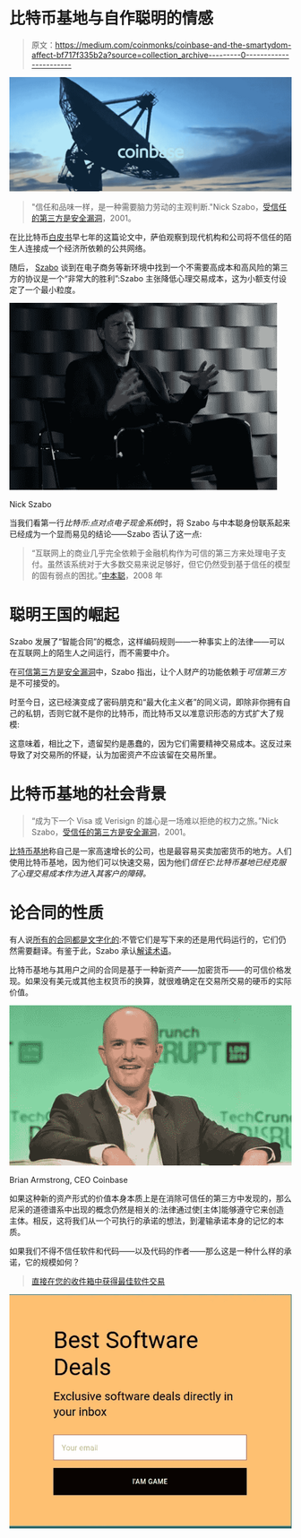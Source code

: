 # 比特币基地与自作聪明的情感

> 原文：<https://medium.com/coinmonks/coinbase-and-the-smartydom-affect-bf717f335b2a?source=collection_archive---------0----------------------->

![](img/c6c4cfd069e2161425e55194226e5771.png)

> "信任和品味一样，是一种需要脑力劳动的主观判断."Nick Szabo，[受信任的第三方是安全漏洞](https://nakamotoinstitute.org/trusted-third-parties/)，2001。

在比比特币[白皮书](https://bitcoin.org/bitcoin.pdf)早七年的这篇论文中，萨伯观察到现代机构和公司将不信任的陌生人连接成一个经济所依赖的公共网络。

随后， [Szabo](https://en.wikipedia.org/wiki/Nick_Szabo) 谈到在电子商务等新环境中找到一个不需要高成本和高风险的第三方的协议是一个“非常大的胜利”:Szabo 主张降低心理交易成本，这为小额支付设定了一个最小粒度。

![](img/c97c3068fed6fca941a13bcb82749b9c.png)

Nick Szabo

当我们看第一行*比特币:点对点电子现金系统*时，将 Szabo 与中本聪身份联系起来已经成为一个显而易见的结论——Szabo 否认了这一点:

> “互联网上的商业几乎完全依赖于金融机构作为可信的第三方来处理电子支付。虽然该系统对于大多数交易来说足够好，但它仍然受到基于信任的模型的固有弱点的困扰。”[中本聪](https://bitcoin.org/bitcoin.pdf)，2008 年

# 聪明王国的崛起

Szabo 发展了“智能合同”的概念，这样编码规则——一种事实上的法律——可以在互联网上的陌生人之间运行，而不需要中介。

在[可信第三方是安全漏洞](https://nakamotoinstitute.org/trusted-third-parties/)中，Szabo 指出，让个人财产的功能依赖于*可信第三方*是不可接受的。

时至今日，这已经演变成了密码朋克和“最大化主义者”的同义词，即除非你拥有自己的私钥，否则它就不是你的比特币，而比特币又以准意识形态的方式扩大了规模:

这意味着，相比之下，遗留契约是愚蠢的，因为它们需要精神交易成本。这反过来导致了对交易所的怀疑，认为加密资产不应该留在交易所里。

# 比特币基地的社会背景

> “成为下一个 Visa 或 Verisign 的雄心是一场难以拒绝的权力之旅。”Nick Szabo，[受信任的第三方是安全漏洞](https://nakamotoinstitute.org/trusted-third-parties/)，2001。

[比特币基地](https://en.wikipedia.org/wiki/Coinbase)称自己是一家高速增长的公司，也是最容易买卖加密货币的地方。人们使用比特币基地，因为他们可以快速交易，因为他们*信任它:比特币基地已经克服了心理交易成本作为进入其客户的障碍。*

# 论合同的性质

有人说[所有的合同都是文字化的](/coinmonks/proof-of-work-in-games-contracts-and-language-67c7b6609bff):不管它们是写下来的还是用代码运行的，它们仍然需要翻译。有鉴于此，Szabo 承认[解读术语](https://nakamotoinstitute.org/trusted-third-parties/)。

比特币基地与其用户之间的合同是基于一种新资产——加密货币——的可信价格发现。如果没有美元或其他主权货币的换算，就很难确定在交易所交易的硬币的实际价值。

![](img/be5f55fe0815a631657a2dc7dcdc7fc6.png)

Brian Armstrong, CEO Coinbase

如果这种新的资产形式的价值本身本质上是在消除可信任的第三方中发现的，那么尼采的道德谱系中出现的概念仍然是相关的:法律通过使[主体]能够遵守它来创造主体。相反，这将我们从一个可执行的承诺的想法，到灌输承诺本身的记忆的本质。

如果我们不得不信任软件和代码——以及代码的作者——那么这是一种什么样的承诺，它的规模如何？

> [直接在您的收件箱中获得最佳软件交易](https://coincodecap.com/?utm_source=coinmonks)

[![](img/7c0b3dfdcbfea594cc0ae7d4f9bf6fcb.png)](https://coincodecap.com/?utm_source=coinmonks)